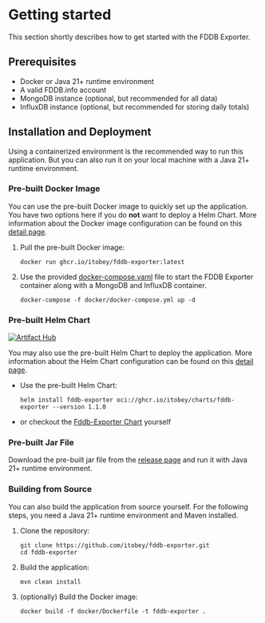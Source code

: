 <script setup>
import { useData } from 'vitepress'

const { theme } = useData()
</script>

# Getting started

This section shortly describes how to get started with the FDDB Exporter.

## Prerequisites

- Docker or Java 21+ runtime environment
- A valid FDDB.info account
- MongoDB instance (optional, but recommended for all data)
- InfluxDB instance (optional, but recommended for storing daily totals)

## Installation and Deployment

Using a containerized environment is the recommended way to run this application. But you can also run it on your
local machine with a Java 21+ runtime environment.

### Pre-built Docker Image

You can use the pre-built Docker image to quickly set up the application. You have two options here if you do **not**
want to deploy a Helm Chart.
More information about the Docker image configuration can be found on this [detail page](/details/docker.md).

1. Pull the pre-built Docker image:
   ```
   docker run ghcr.io/itobey/fddb-exporter:latest
   ```

2. Use the provided [docker-compose.yaml](https://github.com/itobey/fddb-exporter/blob/master/docker/docker-compose.yml)
   file to start the FDDB Exporter container along with
   a MongoDB and InfluxDB container.
   ```
   docker-compose -f docker/docker-compose.yml up -d
   ```

### Pre-built Helm Chart

[![Artifact Hub](https://img.shields.io/endpoint?url=https://artifacthub.io/badge/repository/fddb-exporter)](https://artifacthub.io/packages/helm/fddb-exporter/fddb-exporter)

You may also use the pre-built Helm Chart to deploy the application. More information about the Helm Chart
configuration can be found on this [detail page](/details/helm.md).

- Use the pre-built Helm Chart:
   ```
   helm install fddb-exporter oci://ghcr.io/itobey/charts/fddb-exporter --version 1.1.0
   ```

- or checkout the [Fddb-Exporter Chart](https://github.com/itobey/charts/tree/master/fddb-exporter) yourself

### Pre-built Jar File

Download the pre-built jar file from the [release page](https://github.com/itobey/fddb-exporter/releases) and run it
with Java 21+ runtime environment.

### Building from Source

You can also build the application from source yourself. For the following steps, you need a Java 21+ runtime
environment and Maven installed.

1. Clone the repository:
   ```
   git clone https://github.com/itobey/fddb-exporter.git
   cd fddb-exporter
   ```

2. Build the application:
   ```
   mvn clean install
   ```

3. (optionally) Build the Docker image:
   ```
   docker build -f docker/Dockerfile -t fddb-exporter .
   ```